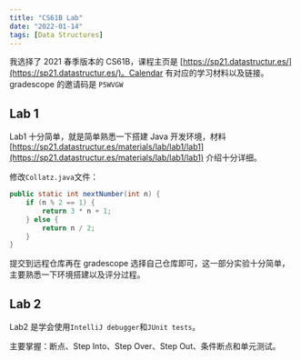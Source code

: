 ```yaml
---
title: "CS61B Lab"
date: "2022-01-14"
tags: [Data Structures]
---
```


我选择了 2021 春季版本的 CS61B，课程主页是 [https://sp21.datastructur.es/](https://sp21.datastructur.es/)。Calendar 有对应的学习材料以及链接。gradescope 的邀请码是 `P5WVGW`

## Lab 1

Lab1 十分简单，就是简单熟悉一下搭建 Java 开发环境，材料 [https://sp21.datastructur.es/materials/lab/lab1/lab1](https://sp21.datastructur.es/materials/lab/lab1/lab1) 介绍十分详细。

修改`Collatz.java`文件：
```java
public static int nextNumber(int n) {
    if (n % 2 == 1) {
        return 3 * n + 1;
    } else {
        return n / 2;
    }
}
```

提交到远程仓库再在 gradescope 选择自己仓库即可，这一部分实验十分简单，主要熟悉一下环境搭建以及评分过程。

## Lab 2

Lab2 是学会使用`IntelliJ debugger`和`JUnit tests`。

主要掌握：断点、Step Into、Step Over、Step Out、条件断点和单元测试。
